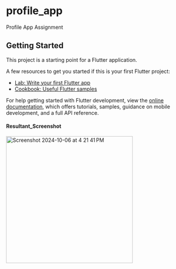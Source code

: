 # profile_app

Profile App Assignment

## Getting Started

This project is a starting point for a Flutter application.

A few resources to get you started if this is your first Flutter project:

- [Lab: Write your first Flutter app](https://docs.flutter.dev/get-started/codelab)
- [Cookbook: Useful Flutter samples](https://docs.flutter.dev/cookbook)

For help getting started with Flutter development, view the
[online documentation](https://docs.flutter.dev/), which offers tutorials,
samples, guidance on mobile development, and a full API reference.

#### Resultant_Screenshot

<img width="345" alt="Screenshot 2024-10-06 at 4 21 41 PM" src="https://github.com/user-attachments/assets/32563180-b5bf-4bce-b36f-2d109a45b6d8">
